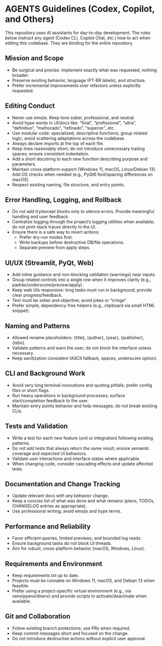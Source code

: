 # AGENTS Guidelines (Codex, Copilot, and Others)

This repository uses AI assistants for day-to-day development. The rules below instruct any agent (Codex CLI, Copilot Chat, etc.) how to act when editing this codebase. They are binding for the entire repository.

## Mission and Scope
- Be surgical and precise: implement exactly what was requested, nothing broader.
- Preserve existing behavior, language (PT-BR labels), and structure.
- Prefer incremental improvements over refactors unless explicitly requested.

## Editing Conduct
- Never use emojis. Keep tone sober, professional, and neutral.
- Avoid hype words in UI/docs like: “final”, “profissional”, “ultra”, “definitivo”, “melhorado”, “refinado”, “superior”, etc.
- Use modular code: specialized, descriptive functions; group related logic; avoid scattering adaptations across the codebase.
- Always declare imports at the top of each file.
- Keep lines reasonably short; do not introduce unnecessary trailing spaces; ensure consistent indentation.
- Add a short docstring to each new function describing purpose and parameters.
- Maintain cross-platform support (Windows 11, macOS, Linux/Debian 13). Add OS checks when needed (e.g., PyQt6 font/spacing differences on macOS).
- Respect existing naming, file structure, and entry points.

## Error Handling, Logging, and Rollback
- Do not add try/except blocks only to silence errors. Provide meaningful handling and user feedback.
- Centralize logging through the project’s logging utilities when available; do not print stack traces directly to the UI.
- Ensure there is a safe way to revert actions:
  - Prefer dry-run modes first.
  - Write backups before destructive DB/file operations.
  - Separate preview from apply steps.

## UI/UX (Streamlit, PyQt, Web)
- Add inline guidance and non-blocking validation (warnings) near inputs.
- Group related controls into a single row when it improves clarity (e.g., padrão/underscore/preview/apply).
- Keep web UIs responsive: long tasks must run in background; provide clear progress/feedback.
- Text must be sober and objective; avoid jokes or “cringe”.
- Prefer simple, dependency-free helpers (e.g., clipboard via small HTML snippet).

## Naming and Patterns
- Allowed rename placeholders: {title}, {author}, {year}, {publisher}, {isbn}.
- Validate patterns and warn the user; do not block the interface unless necessary.
- Keep sanitization consistent (ASCII fallback, spaces, underscore option).

## CLI and Background Work
- Avoid very long terminal invocations and quoting pitfalls; prefer config files or short flags.
- Run heavy operations in background processes; surface start/completion feedback to the user.
- Maintain entry points behavior and help messages; do not break existing CLIs.

## Tests and Validation
- Write a test for each new feature (unit or integration) following existing patterns.
- Do not add tests that always return the same result; ensure semantic coverage and expected UI behaviors.
- Validate user interactions and interface states where applicable.
- When changing code, consider cascading effects and update affected tests.

## Documentation and Change Tracking
- Update relevant docs with any behavior change.
- Keep a concise list of what was done and what remains (plans, TODOs, CHANGELOG entries as appropriate).
- Use professional writing; avoid emojis and hype terms.

## Performance and Reliability
- Favor efficient queries, limited previews, and bounded log reads.
- Ensure background tasks do not block UI threads.
- Aim for robust, cross-platform behavior (macOS, Windows, Linux).

## Requirements and Environment
- Keep requirements.txt up to date.
- Projects must be runnable on Windows 11, macOS, and Debian 13 when feasible.
- Prefer using a project-specific virtual environment (e.g., via venv/pyenv/direnv) and provide scripts to activate/deactivate when available.

## Git and Collaboration
- Follow existing branch protections; use PRs when required.
- Keep commit messages short and focused on the change.
- Do not introduce destructive actions without explicit user approval.

